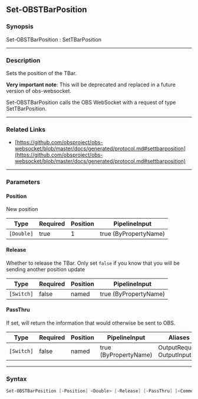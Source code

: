 Set-OBSTBarPosition
-------------------




### Synopsis
Set-OBSTBarPosition : SetTBarPosition



---


### Description

Sets the position of the TBar.

**Very important note**: This will be deprecated and replaced in a future version of obs-websocket.


Set-OBSTBarPosition calls the OBS WebSocket with a request of type SetTBarPosition.



---


### Related Links
* [https://github.com/obsproject/obs-websocket/blob/master/docs/generated/protocol.md#settbarposition](https://github.com/obsproject/obs-websocket/blob/master/docs/generated/protocol.md#settbarposition)





---


### Parameters
#### **Position**

New position






|Type      |Required|Position|PipelineInput        |
|----------|--------|--------|---------------------|
|`[Double]`|true    |1       |true (ByPropertyName)|



#### **Release**

Whether to release the TBar. Only set `false` if you know that you will be sending another position update






|Type      |Required|Position|PipelineInput        |
|----------|--------|--------|---------------------|
|`[Switch]`|false   |named   |true (ByPropertyName)|



#### **PassThru**

If set, will return the information that would otherwise be sent to OBS.






|Type      |Required|Position|PipelineInput        |Aliases                      |
|----------|--------|--------|---------------------|-----------------------------|
|`[Switch]`|false   |named   |true (ByPropertyName)|OutputRequest<br/>OutputInput|





---


### Syntax
```PowerShell
Set-OBSTBarPosition [-Position] <Double> [-Release] [-PassThru] [<CommonParameters>]
```
